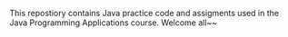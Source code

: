 This repostiory contains Java practice code and assigments used in the Java Programming Applications course. 
Welcome all~~
